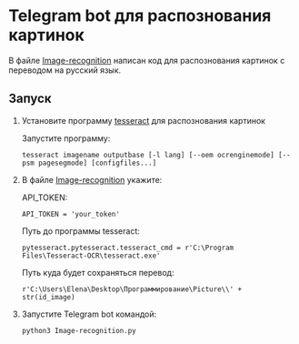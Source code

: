 # **Telegram bot для распознования картинок**

В файле [Image-recognition](https://github.com/ElenaBalbukova/Telegram_bots/blob/master/Image-recognition.py) написан код для распознования картинок с переводом на русский язык.

## **Запуск**

1. Установите программу [tesseract](https://github.com/tesseract-ocr/tesseract/releases/tag/4.1.1) для распознования картинок 

    Запустите программу:
    ```
    tesseract imagename outputbase [-l lang] [--oem ocrenginemode] [--psm pagesegmode] [configfiles...]
    ```
2. В файле [Image-recognition](https://github.com/ElenaBalbukova/Telegram_bots/blob/master/Image-recognition.py) укажите:

    API_TOKEN:
    ```
    API_TOKEN = 'your_token'
    ```
    Путь до программы tesseract:
    ```
    pytesseract.pytesseract.tesseract_cmd = r'C:\Program Files\Tesseract-OCR\tesseract.exe'
    ```
    Путь куда будет сохраняться перевод:
    ```
    r'C:\Users\Elena\Desktop\Программирование\Picture\\' + str(id_image)
    ```
3. Запустите Telegram bot командой:
   ```
   python3 Image-recognition.py
   ```